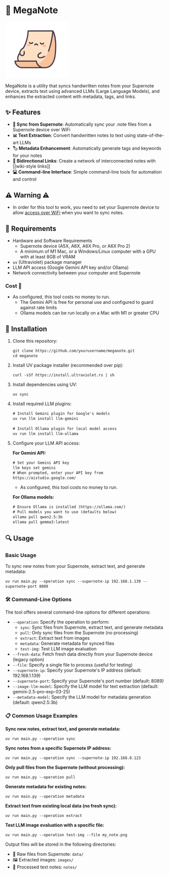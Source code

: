 # 📝 MegaNote

<img src="meganote.jpg" alt="drawing" width="200"/>

MegaNote is a utility that syncs handwritten notes from your Supernote device, extracts text using advanced LLMs (Large Language Models), and enhances the extracted content with metadata, tags, and links.

## ✨ Features

- **🔄 Sync from Supernote**: Automatically sync your .note files from a Supernote device over WiFi
- **📊 Text Extraction**: Convert handwritten notes to text using state-of-the-art LLMs
- **🏷️ Metadata Enhancement**: Automatically generate tags and keywords for your notes
- **🔗 Bidirectional Links**: Create a network of interconnected notes with [[wiki-style links]]
- **💻 Command-line Interface**: Simple command-line tools for automation and control

## ⚠️ Warning ⚠️
- In order for this tool to work, you need to set your Supernote device to allow [access over WiFi](https://support.supernote.com/en_US/Tools-Features/wi-fi-transfer) when you want to sync notes.

## 🧰 Requirements

- Hardware and Software Requirements
   - Supernote device (A5X, A6X, A6X Pro, or A6X Pro 2)
   - A minimum of M1 Mac, or a Windows/Linux computer with a GPU with at least 8GB of VRAM
- `uv` (Ultraviolet) package manager
- LLM API access (Google Gemini API key and/or Ollama)
- Network connectivity between your computer and Supernote


### Cost 💸 
- As configured, this tool costs no money to run. 
   - The Gemini API is free for personal use and configured to guard against rate limits
   - Ollama models can be run locally on a Mac with M1 or greater CPU

## 🚀 Installation

1. Clone this repository:
   ```
   git clone https://github.com/yourusername/meganote.git
   cd meganote
   ```

2. Install UV package installer (recommended over pip):
   ```
   curl -sSf https://install.ultraviolet.rs | sh
   ```

3. Install dependencies using UV:
   ```
   uv sync
   ```

4. Install required LLM plugins:
   ```
   # Install Gemini plugin for Google's models
   uv run llm install llm-gemini
   
   # Install Ollama plugin for local model access
   uv run llm install llm-ollama
   ```

5. Configure your LLM API access:

   **For Gemini API:**
   ```
   # Set your Gemini API key
   llm keys set gemini
   # When prompted, enter your API key from https://aistudio.google.com/
   ```
      - As configured, this tool costs no money to run.
      
   **For Ollama models:**
   ```
   # Ensure Ollama is installed (https://ollama.com/)
   # Pull models you want to use (defaults below)
   ollama pull qwen2.5:3b
   ollama pull gemma3:latest
   ```

## 🔍 Usage

### Basic Usage

To sync new notes from your Supernote, extract text, and generate metadata:

```
uv run main.py --operation sync --supernote-ip 192.168.1.139 --supernote-port 8089
```

### 🛠️ Command-Line Options

The tool offers several command-line options for different operations:

- `--operation`: Specify the operation to perform:
  - `sync`: Sync files from Supernote, extract text, and generate metadata
  - `pull`: Only sync files from the Supernote (no processing)
  - `extract`: Extract text from images
  - `metadata`: Generate metadata for synced files
  - `test-img`: Test LLM image evaluation
- `--fresh-data`: Fetch fresh data directly from your Supernote device (legacy option)
- `--file`: Specify a single file to process (useful for testing)
- `--supernote-ip`: Specify your Supernote's IP address (default: 192.168.1.139)
- `--supernote-port`: Specify your Supernote's port number (default: 8089)
- `--image-llm-model`: Specify the LLM model for text extraction (default: gemini-2.5-pro-exp-03-25)
- `--metadata-model`: Specify the LLM model for metadata generation (default: qwen2.5:3b)

### 📋 Common Usage Examples

**Sync new notes, extract text, and generate metadata:**
```
uv run main.py --operation sync
```

**Sync notes from a specific Supernote IP address:**
```
uv run main.py --operation sync --supernote-ip 192.168.0.123
```

**Only pull files from the Supernote (without processing):**
```
uv run main.py --operation pull
```

**Generate metadata for existing notes:**
```
uv run main.py --operation metadata
```

**Extract text from existing local data (no fresh sync):**
```
uv run main.py --operation extract
```

**Test LLM image evaluation with a specific file:**
```
uv run main.py --operation test-img --file my_note.png
```

Output files will be stored in the following directories:
- 📂 Raw files from Supernote: `data/`
- 🖼️ Extracted images: `images/`
- 📄 Processed text notes: `notes/`

